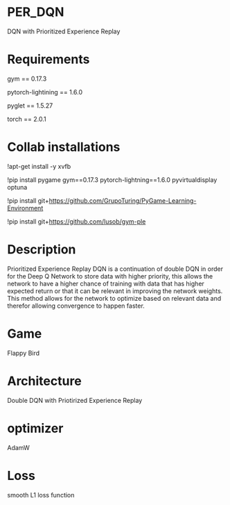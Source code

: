 # PER_DQN
DQN with Prioritized Experience Replay 

# Requirements
gym == 0.17.3

pytorch-lightining == 1.6.0

pyglet == 1.5.27

torch == 2.0.1

# Collab installations
!apt-get install -y xvfb

!pip install pygame gym==0.17.3 pytorch-lightning==1.6.0 pyvirtualdisplay optuna

!pip install git+https://github.com/GrupoTuring/PyGame-Learning-Environment

!pip install git+https://github.com/lusob/gym-ple


# Description
Prioritized Experience Replay DQN is a continuation of double DQN in order for the Deep Q Network to store data with higher priority, this allows the network to have a higher chance of training with data that has higher expected return or that it can be relevant in improving the network weights. This method allows for the network to optimize based on relevant data and therefor allowing convergence to happen faster.

# Game
Flappy Bird

# Architecture
Double DQN with Priotirized Experience Replay

# optimizer
AdamW

# Loss
smooth L1 loss function

